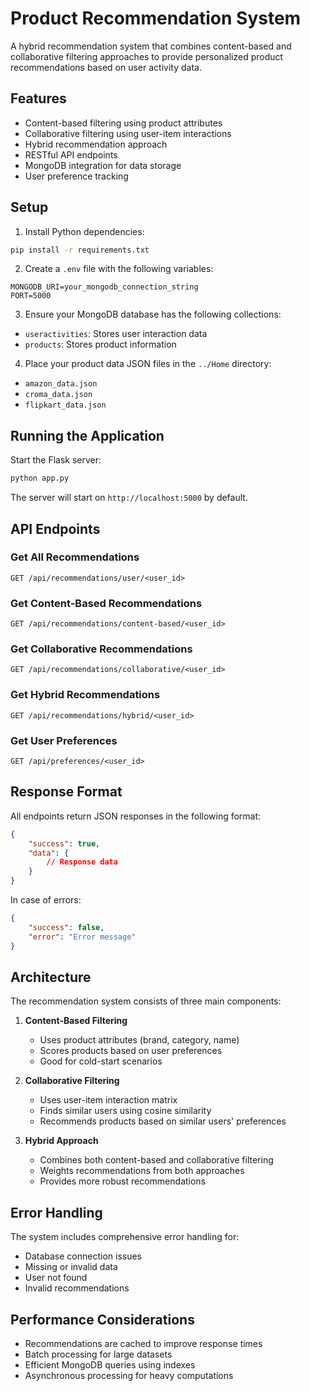 # Product Recommendation System

A hybrid recommendation system that combines content-based and collaborative filtering approaches to provide personalized product recommendations based on user activity data.

## Features

- Content-based filtering using product attributes
- Collaborative filtering using user-item interactions
- Hybrid recommendation approach
- RESTful API endpoints
- MongoDB integration for data storage
- User preference tracking

## Setup

1. Install Python dependencies:
```bash
pip install -r requirements.txt
```

2. Create a `.env` file with the following variables:
```
MONGODB_URI=your_mongodb_connection_string
PORT=5000
```

3. Ensure your MongoDB database has the following collections:
- `useractivities`: Stores user interaction data
- `products`: Stores product information

4. Place your product data JSON files in the `../Home` directory:
- `amazon_data.json`
- `croma_data.json`
- `flipkart_data.json`

## Running the Application

Start the Flask server:
```bash
python app.py
```

The server will start on `http://localhost:5000` by default.

## API Endpoints

### Get All Recommendations
```
GET /api/recommendations/user/<user_id>
```

### Get Content-Based Recommendations
```
GET /api/recommendations/content-based/<user_id>
```

### Get Collaborative Recommendations
```
GET /api/recommendations/collaborative/<user_id>
```

### Get Hybrid Recommendations
```
GET /api/recommendations/hybrid/<user_id>
```

### Get User Preferences
```
GET /api/preferences/<user_id>
```

## Response Format

All endpoints return JSON responses in the following format:
```json
{
    "success": true,
    "data": {
        // Response data
    }
}
```

In case of errors:
```json
{
    "success": false,
    "error": "Error message"
}
```

## Architecture

The recommendation system consists of three main components:

1. **Content-Based Filtering**
   - Uses product attributes (brand, category, name)
   - Scores products based on user preferences
   - Good for cold-start scenarios

2. **Collaborative Filtering**
   - Uses user-item interaction matrix
   - Finds similar users using cosine similarity
   - Recommends products based on similar users' preferences

3. **Hybrid Approach**
   - Combines both content-based and collaborative filtering
   - Weights recommendations from both approaches
   - Provides more robust recommendations

## Error Handling

The system includes comprehensive error handling for:
- Database connection issues
- Missing or invalid data
- User not found
- Invalid recommendations

## Performance Considerations

- Recommendations are cached to improve response times
- Batch processing for large datasets
- Efficient MongoDB queries using indexes
- Asynchronous processing for heavy computations 